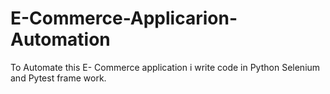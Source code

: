 # E-Commerce-Applicarion-Automation
To Automate this E- Commerce application i write code in Python Selenium and Pytest frame work. 
